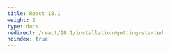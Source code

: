 ```yaml
---
title: React 18.1
weight: 2
type: docs
redirect: /react/18.1/installation/getting-started
noindex: true
---
```

